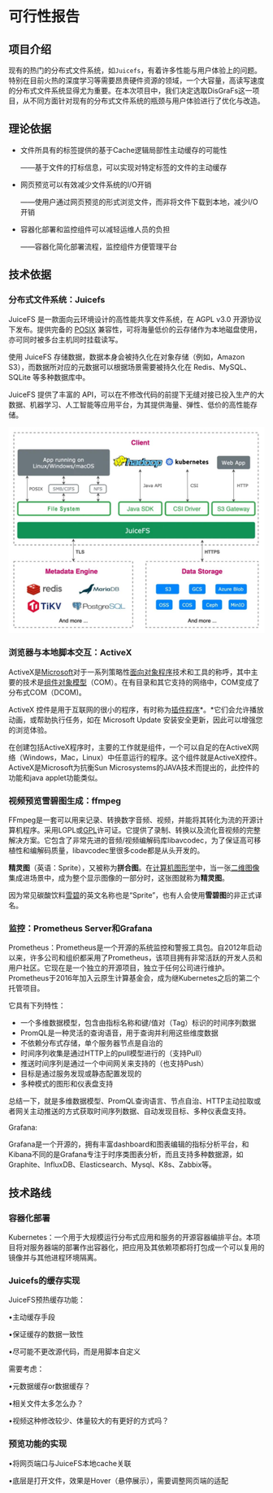 # 可行性报告

## 项目介绍

现有的热门的分布式文件系统，如`Juicefs`，有着许多性能与用户体验上的问题。特别在目前火热的深度学习等需要昂贵硬件资源的领域，一个大容量，高读写速度的分布式文件系统显得尤为重要。在本次项目中，我们决定选取DisGraFs这一项目，从不同方面针对现有的分布式文件系统的瓶颈与用户体验进行了优化与改造。

## 理论依据

* 文件所具有的标签提供的基于Cache逻辑局部性主动缓存的可能性

  ——基于文件的打标信息，可以实现对特定标签的文件的主动缓存

* 网页预览可以有效减少文件系统的I/O开销

  ——使用户通过网页预览的形式浏览文件，而非将文件下载到本地，减少I/O开销

* 容器化部署和监控组件可以减轻运维人员的负担

  ——容器化简化部署流程，监控组件方便管理平台



## 技术依据

### 分布式文件系统：Juicefs

JuiceFS 是一款面向云环境设计的高性能共享文件系统，在 AGPL v3.0 开源协议下发布。提供完备的 [POSIX](https://en.wikipedia.org/wiki/POSIX) 兼容性，可将海量低价的云存储作为本地磁盘使用，亦可同时被多台主机同时挂载读写。

使用 JuiceFS 存储数据，数据本身会被持久化在对象存储（例如，Amazon S3），而数据所对应的元数据可以根据场景需要被持久化在 Redis、MySQL、SQLite 等多种数据库中。

JuiceFS 提供了丰富的 API，可以在不修改代码的前提下无缝对接已投入生产的大数据、机器学习、人工智能等应用平台，为其提供海量、弹性、低价的高性能存储。

![](../src/imgs/4.jpg)

### 浏览器与本地脚本交互：ActiveX

ActiveX是[Microsoft](https://baike.baidu.com/item/Microsoft/125917)对于一系列策略性[面向对象程序](https://baike.baidu.com/item/面向对象程序/8359543)技术和工具的称呼，其中主要的技术是[组件对象模型](https://baike.baidu.com/item/组件对象模型/3351546)（COM）。在有目录和其它支持的网络中，COM变成了分布式COM（DCOM)。

ActiveX 控件是用于互联网的很小的程序，有时称为[插件程序](https://baike.baidu.com/item/插件程序/5704926)*。*它们会允许播放动画，或帮助执行任务，如在 Microsoft Update 安装安全更新，因此可以增强您的浏览体验。

在创建包括ActiveX程序时，主要的工作就是组件，一个可以自足的在ActiveX网络（Windows，Mac，Linux）中任意运行的程序。这个组件就是ActiveX控件。ActiveX是Microsoft为抗衡Sun Microsystems的JAVA技术而提出的，此控件的功能和java applet功能类似。

### 视频预览雪碧图生成：ffmpeg

FFmpeg是一套可以用来记录、转换数字音频、视频，并能将其转化为流的开源计算机程序。采用LGPL或[GPL](https://baike.baidu.com/item/GPL/2357903)许可证。它提供了录制、转换以及流化音视频的完整解决方案。它包含了非常先进的音频/视频编解码库libavcodec，为了保证高可移植性和编解码质量，libavcodec里很多code都是从头开发的。

**精灵图**（英语：Sprite），又被称为**拼合图**。在[计算机图形学](https://zh.wikipedia.org/wiki/计算机图形学)中，当一张[二维](https://zh.wikipedia.org/wiki/二維)[图像](https://zh.wikipedia.org/wiki/图像)集成进场景中，成为整个显示图像的一部分时，这张图就称为**精灵图**。

因为常见碳酸饮料[雪碧](https://zh.wikipedia.org/wiki/雪碧)的英文名称也是“Sprite”，也有人会使用**雪碧图**的非正式译名。

### 监控：Prometheus Server和Grafana

Prometheus：Prometheus是一个开源的系统监控和警报工具包。自2012年启动以来，许多公司和组织都采用了Prometheus，该项目拥有非常活跃的开发人员和用户社区。它现在是一个独立的开源项目，独立于任何公司进行维护。Prometheus于2016年加入云原生计算基金会，成为继Kubernetes之后的第二个托管项目。

它具有下列特性：

- 一个多维数据模型，包含由指标名称和键/值对（Tag）标识的时间序列数据
- PromQL是一种灵活的查询语音，用于查询并利用这些维度数据
- 不依赖分布式存储，单个服务器节点是自治的
- 时间序列收集是通过HTTP上的pull模型进行的（支持Pull）
- 推送时间序列是通过一个中间网关来支持的（也支持Push）
- 目标是通过服务发现或静态配置发现的
- 多种模式的图形和仪表盘支持

总结一下，就是多维数据模型、PromQL查询语言、节点自治、HTTP主动拉取或者网关主动推送的方式获取时间序列数据、自动发现目标、多种仪表盘支持。

Grafana:

Grafana是一个开源的，拥有丰富dashboard和图表编辑的指标分析平台，和Kibana不同的是Grafana专注于时序类图表分析，而且支持多种数据源，如Graphite、InfluxDB、Elasticsearch、Mysql、K8s、Zabbix等。

## 技术路线

### 容器化部署

Kubernetes：一个用于大规模运行分布式应用和服务的开源容器编排平台。本项目将对服务器端的部署作出容器化，把应用及其依赖项都将打包成一个可以复用的镜像并与其他进程环境隔离。

### Juicefs的缓存实现

JuiceFS预热缓存功能：

•主动缓存手段

•保证缓存的数据一致性

•尽可能不更改源代码，而是用脚本自定义

需要考虑：

•元数据缓存or数据缓存？

•相关文件太多怎么办？

•视频这种修改较少、体量较大的有更好的方式吗？

### 预览功能的实现

•将网页端口与JuiceFS本地cache关联

•底层是打开文件，效果是Hover（悬停展示），需要调整网页端的适配

